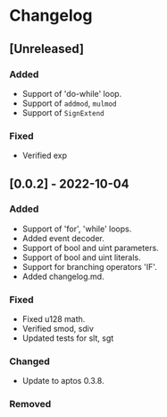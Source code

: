 # Changelog

## [Unreleased]
### Added
- Support of 'do-while' loop.
- Support of `addmod`, `mulmod`
- Support of `SignExtend`

### Fixed
- Verified exp


## [0.0.2] - 2022-10-04

### Added

- Support of 'for', 'while' loops.
- Added event decoder.
- Support of bool and uint parameters.
- Support of bool and uint literals.
- Support for branching operators 'IF'.
- Added changelog.md.

### Fixed

- Fixed u128 math.
- Verified smod, sdiv
- Updated tests for slt, sgt

### Changed

- Update to aptos 0.3.8.

### Removed
